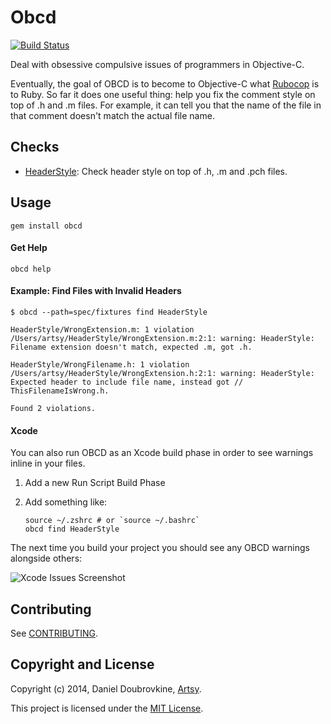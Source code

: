 Obcd
====

[![Build Status](https://travis-ci.org/dblock/obcd.png)](https://travis-ci.org/dblock/obcd)

Deal with obsessive compulsive issues of programmers in Objective-C.

Eventually, the goal of OBCD is to become to Objective-C what [Rubocop](https://github.com/bbatsov/rubocop) is to Ruby. So far it does one useful thing: help you fix the comment style on top of .h and .m files. For example, it can tell you that the name of the file in that comment doesn't match the actual file name.

## Checks

* [HeaderStyle](checks/HeaderStyle.md): Check header style on top of .h, .m and .pch files.

## Usage

```
gem install obcd
```

#### Get Help

```
obcd help
```

#### Example: Find Files with Invalid Headers

```
$ obcd --path=spec/fixtures find HeaderStyle

HeaderStyle/WrongExtension.m: 1 violation
/Users/artsy/HeaderStyle/WrongExtension.m:2:1: warning: HeaderStyle: Filename extension doesn't match, expected .m, got .h.

HeaderStyle/WrongFilename.h: 1 violation
/Users/artsy/HeaderStyle/WrongExtension.h:2:1: warning: HeaderStyle: Expected header to include file name, instead got //  ThisFilenameIsWrong.h.

Found 2 violations.
```

#### Xcode

You can also run OBCD as an Xcode build phase in order to see warnings inline in your files.

1. Add a new Run Script Build Phase
2. Add something like:

    ```
    source ~/.zshrc # or `source ~/.bashrc`
    obcd find HeaderStyle
    ```

The next time you build your project you should see any OBCD warnings alongside others:

![Xcode Issues Screenshot](https://cloud.githubusercontent.com/assets/594059/2651627/a0b182bc-bf92-11e3-8a78-f1024e32460b.png)

## Contributing

See [CONTRIBUTING](CONTRIBUTING.md).

## Copyright and License

Copyright (c) 2014, Daniel Doubrovkine, [Artsy](http://artsy.github.io).

This project is licensed under the [MIT License](LICENSE.md).
